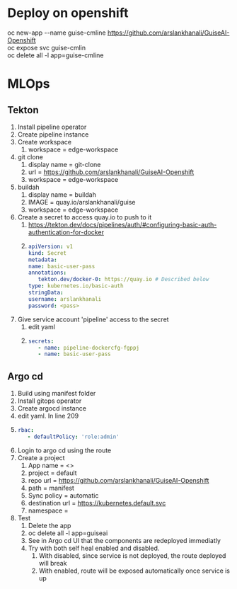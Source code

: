 # Deploy on openshift
oc new-app --name guise-cmline  https://github.com/arslankhanali/GuiseAI-Openshift  
oc expose svc guise-cmlin  
oc delete all -l app=guise-cmline
# MLOps
## Tekton
1. Install pipeline operator
2. Create pipeline instance
3. Create workspace
   1. workspace = edge-workspace
4. git clone
   1.  display name = git-clone
   2.  url = https://github.com/arslankhanali/GuiseAI-Openshift
   3.  workspace = edge-workspace
5. buildah
   1. display name = buildah
   2. IMAGE = quay.io/arslankhanali/guise
   3. workspace = edge-workspace
6. Create a secret to access quay.io to push to it
   1. https://tekton.dev/docs/pipelines/auth/#configuring-basic-auth-authentication-for-docker
   2. ```yaml
      apiVersion: v1
      kind: Secret
      metadata:
      name: basic-user-pass
      annotations:
         tekton.dev/docker-0: https://quay.io # Described below
      type: kubernetes.io/basic-auth
      stringData:
      username: arslankhanali
      password: <pass>
      ```
7. Give service account 'pipeline' access to the secret
   1. edit yaml
   2. ```yaml
      secrets:
         - name: pipeline-dockercfg-fgppj
         - name: basic-user-pass
      ```

## Argo cd
1. Build using manifest folder
2. Install gitops operator
3. Create argocd instance
4. edit yaml. In line 209
5. ```yaml
   rbac:
      - defaultPolicy: 'role:admin'
   ```
6. Login to argo cd using the route
7. Create a project
   1. App name = <>
   2. project = default
   3. repo url = https://github.com/arslankhanali/GuiseAI-Openshift
   4. path = manifest
   5. Sync policy = automatic
   6. destination url = https://kubernetes.default.svc
   7. namespace = <user2>
8. Test 
   1. Delete the app
   2. oc delete all -l app=guiseai 
   3. See in Argo cd UI that the components are redeployed immediatly
   4. Try with both self heal enabled and disabled.
      1. With disabled, since service is not deployed, the route deployed will break
      2. With enabled, route will be exposed automatically once service is up



